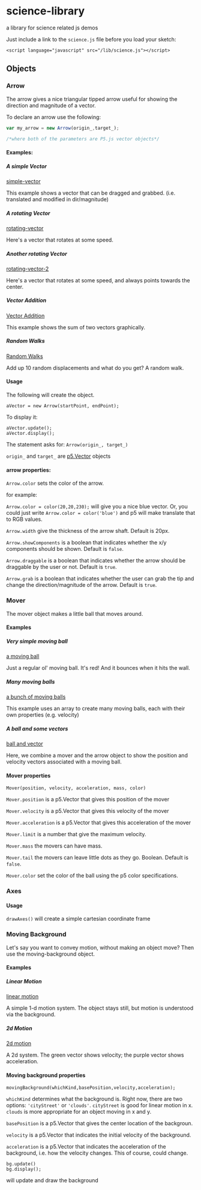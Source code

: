 # science-library

a library for science related js demos

Just include a link to the `science.js` file before you load your sketch:

  ```
  <script language="javascript" src="/lib/science.js"></script>
  ```


## Objects

### Arrow

The arrow gives a nice triangular tipped arrow useful for showing the direction and magnitude of a vector.

To declare an arrow use the following:
```javascript
var my_arrow = new Arrow(origin_,target_);

/*where both of the parameters are P5.js vector objects*/
```
#### Examples:

##### A simple Vector
[simple-vector](http://ccny-physics-sims.github.io/science-library/examples/simple-vector/)

This example shows a vector that can be dragged and grabbed. (i.e. translated and modified in dir/magnitude)

##### A rotating Vector
[rotating-vector](http://ccny-physics-sims.github.io/science-library/examples/rotating-vector/)

Here's a vector that rotates at some speed.

##### Another rotating Vector
[rotating-vector-2](http://ccny-physics-sims.github.io/science-library/examples/rotating-vector-2/)

Here's a vector that rotates at some speed, and always points towards the center.

##### Vector Addition
[Vector Addition ](http://ccny-physics-sims.github.io/science-library/examples/vector-addition/)

This example shows the sum of two vectors graphically.

##### Random Walks
[Random Walks](http://ccny-physics-sims.github.io/science-library/examples/random-walk/)

Add up 10 random displacements and what do you get? A random walk.

#### Usage

The following will create the object.
```
aVector = new Arrow(startPoint, endPoint);
```
To display it:
```
aVector.update();
aVector.display();
```


The statement asks for: `Arrow(origin_, target_)`

`origin_` and `target_` are [p5.Vector](http://p5js.org/reference/#/p5.Vector) objects

#### arrow properties:

`Arrow.color` sets the color of the arrow.

for example:

`Arrow.color = color(20,20,230);` will give you a nice blue vector. Or, you could just write `Arrow.color = color('blue')` and p5 will make translate that to RGB values.

`Arrow.width` give the thickness of the arrow shaft. Default is 20px.

`Arrow.showComponents` is a boolean that indicates whether the x/y components should be shown. Default is `false`.

`Arrow.draggable` is a boolean that indicates whether the arrow should be draggable by the user or not. Default is `true`.

`Arrow.grab` is a boolean that indicates whether the user can grab the tip and change the direction/magnitude of the arrow. Default is `true`.

### Mover

The mover object makes a little ball that moves around.

#### Examples

##### Very simple moving ball

[a moving ball](http://ccny-physics-sims.github.io/science-library/examples/moving-ball/)

Just a regular ol' moving ball. It's red! And it bounces when it hits the wall.

##### Many moving balls

[a bunch of moving balls](http://ccny-physics-sims.github.io/science-library/examples/moving-balls/)

This example uses an array to create many moving balls, each with their own properties (e.g. velocity)

##### A ball and some vectors

[ball and vector](http://ccny-physics-sims.github.io/science-library/examples/moving-ball-vector/)

Here, we combine a mover and the arrow object to show the position and velocity vectors associated with a moving ball.

#### Mover properties

`Mover(position, velocity, acceleration, mass, color)`

`Mover.position` is a p5.Vector that gives this position of the mover

`Mover.velocity` is a p5.Vector that gives this velocity of the mover

`Mover.acceleration` is a p5.Vector that gives this acceleration of the mover

`Mover.limit` is a number that give the maximum velocity.

`Mover.mass` the movers can have mass.

`Mover.tail` the movers can leave little dots as they go. Boolean. Default is `false`.

`Mover.color` set the color of the ball using the p5 color specifications.

### Axes

#### Usage

`drawAxes()` will create a simple cartesian coordinate frame

### Moving Background

Let's say you want to convey motion, without making an object move? Then use the moving-background object.

#### Examples

##### Linear Motion
[linear motion](http://ccny-physics-sims.github.io/science-library/examples/moving-background-cityStreet/)

A simple 1-d motion system. The object stays still, but motion is understood via the background.

##### 2d Motion
[2d motion](http://ccny-physics-sims.github.io/science-library/examples/moving-background-clouds/)

A 2d system. The green vector shows velocity; the purple vector shows acceleration.

#### Moving background properties

`movingBackground(whichKind,basePosition,velocity,acceleration);`

`whichKind` determines what the background is. Right now, there are two options: `'cityStreet'` or `'clouds'`. `cityStreet` is good for linear motion in x. `clouds` is more appropriate for an object moving in x and y.

`basePosition` is a p5.Vector that gives the center location of the backgroun.

`velocity` is a p5.Vector that indicates the initial velocity of the background.

`acceleration` is a p5.Vector that indicates the acceleration of the background, i.e. how the velocity changes. This of course, could change.

```
bg.update()
bg.display();
```

will update and draw the background
